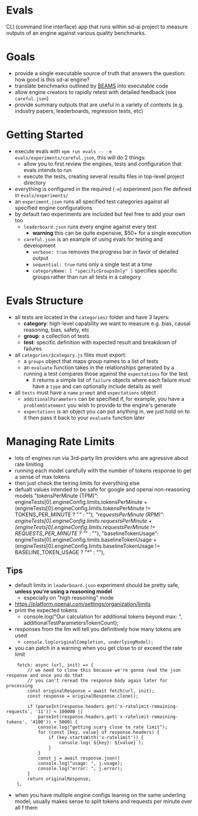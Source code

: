 # Evals
CLI (command line interface) app that runs within sd-ai project to measure outputs of an engine against various quality benchmarks.

# Goals
- provide a single executable source of truth that answers the question: how good is this sd-ai engine?
- translate benchmarks outlined by [BEAMS](https://www.buffalo.edu/ai-data-science/research/projects.host.html/content/shared/www/ai-data-science/research-projects/BEAMS-Initiative.detail.html) into executable code
- allow engine creators to rapidly retest with detailed feedback (see `careful.json`)
- provide summary outputs that are useful in a variety of contexts (e.g. industry papers, leaderboards, regression tests, etc)

# Getting Started
- execute evals with `npm run evals -- -e evals/experiments/careful.json`, this will do 2 things:
    - allow you to first review the engines, tests and configuration that evals intends to run
    - execute the tests, creating several results files in top-level project directory 
- everything is configured in the required (`-e`) experiment json file defined in `evals/experiments/`
- an `experiment.json` runs all specified test categories against all specified engine configurations
- by default two experiments are included but feel free to add your own too
    - `leaderboard.json` runs every engine against every test
        - **warning** this can be quite expensive, $50+ for a single execution
    - `careful.json` is an example of using evals for testing and development
        - `verbose: true` removes the progress bar in favor of detailed output
        - `sequential: true` runs only a single test at a time
        - `categoryName: [ "specificGroupsOnly" ]` specifies specific groups rather than run all tests in a category

# Evals Structure
- all tests are located in the `categories/` folder and have 3 layers:
    - **category**: high-level capability we want to measure e.g. bias, causal reasoning, bias, safety, etc
    - **group**: a collection of tests
    - **test**: specific definition with expected result and breakdown of failures
- all `categories/$category.js` files must export: 
    - a `groups` object that maps group names to a list of tests
    - an `evaluate` function takes in the relationships generated by a running a test compares those against the `expectations` for the test
        - it returns a simple list of `failure` objects where each failure must have a `type` and can optionally include details as well 
- all `tests` must have a `name` `prompt` and `expectations` object
    - `additionalParameters` can be specified if, for example, you have a `problemStatement` you wish to provide to the engine's generate
    - `expectations` is an object you can put anything in, we just hold on to it then pass it back to your `evaluate` function later

# Managing Rate Limits 
- lots of engines run via 3rd-party llm providers who are agressive about rate limiting
- running each model carefully with the number of tokens response to get a sense of max tokens
- then just check the teiring limits for everything else
- defualt values intended to be safe for google and openai non-reasoning models
"tokensPerMinute (TPM)": engineTests[0].engineConfig.limits.tokensPerMinute + 
    (engineTests[0].engineConfig.limits.tokensPerMinute != TOKENS_PER_MINUTE ? "*" : ""),
"requestsPerMinute (RPM)": engineTests[0].engineConfig.limits.requestsPerMinute + 
    (engineTests[0].engineConfig.limits.requestsPerMinute != REQUESTS_PER_MINUTE ? "*" : ""),
"baselineTokenUsage": engineTests[0].engineConfig.limits.baselineTokenUsage + 
    (engineTests[0].engineConfig.limits.baselineTokenUsage != BASELINE_TOKEN_USAGE ? "*" : ""),

## Tips
- default limits in `leaderboard.json` experiment should be pretty safe, **unless you're using a reasoning model**
    - especially on "high reasoning" mode 
- https://platform.openai.com/settings/organization/limits
- print the expected tokens
    - console.log("Our calculation for additional tokens beyond max: ", additionalTestParametersTokenCount);
- responses from the llm will tell you definitively how many tokens are used
    - `console.log(originalCompletion, underlyingModel);`
- you can patch in a warning when you get close to or exceed the rate limit
``` 
    fetch: async (url, init) => {
        // we need to clone this because we're gonna read the json response and once you do that 
        // you can't reread the response body again later for processing
        const originalResponse = await fetch(url, init);
        const response = originalResponse.clone();

        if (parseInt(response.headers.get('x-ratelimit-remaining-requests', '11')) < 100000 || 
            parseInt(response.headers.get('x-ratelimit-remaining-tokens', '4100')) < 5000) {
            console.log("getting scary close to rate limit");
            for (const [key, value] of response.headers) {
                if (key.startsWith('x-ratelimit')) {
                    console.log(`${key}: ${value}`);
                }
            }
            const j = await response.json()
            console.log("usage: ", j.usage);
            console.log("error: ", j.error);
        }
        return originalResponse;
    },
```
- when you have multiple engine configs leaning on the same underling model, usually makes sense to split tokens and requests per minute over all f them

